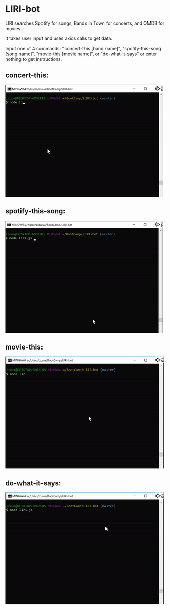 # LIRI-bot

LIRI searches Spotify for songs, Bands in Town for concerts, and OMDB for movies.

It takes user input and uses axios calls to get data.

Input one of 4 commands: "concert-this [band name]", "spotify-this-song [song name]", "movie-this [movie name]", or "do-what-it-says" or enter nothing to get instructions.

## concert-this:
![concert-this](/gifs/concert-this.gif)

## spotify-this-song:
![spotify-this-song](/gifs/spotify-this-song.gif)

## movie-this:
![movie-this](/gifs/movie-this.gif)

## do-what-it-says:
![do-what-it-says](/gifs/do-what-it-says.gif)